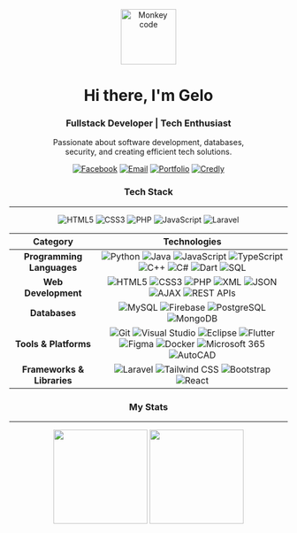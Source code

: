 <div align="center">
  <img src="https://media0.giphy.com/media/v1.Y2lkPTc5MGI3NjExNjNiejN5czR4b3B3dHlteTd3YmVtbnp1aHczd3JuZ2ZiYjMyeG55eiZlcD12MV9pbnRlcm5hbF9naWZfYnlfaWQmY3Q9Zw/g2jj9VAIBluIreVNsb/giphy.gif" width="100" alt="Monkey code" />

  <h1>Hi there, I'm Gelo</h1>
  <h3>Fullstack Developer | Tech Enthusiast</h3>

  <p>
    Passionate about software development, databases,<br>
    security, and creating efficient tech solutions.
  </p>

  [![Facebook](https://img.shields.io/badge/-Facebook-1877F2?style=flat&logo=facebook&logoColor=white)](https://facebook.com/angelo.m.morales.9)
  [![Email](https://img.shields.io/badge/-Email-D14836?style=flat&logo=gmail&logoColor=white)](mailto:morales.angelo2000@gmail.com)
  [![Portfolio](https://img.shields.io/badge/-Portfolio-24292F?style=flat&logo=vercel&logoColor=white)](https://therealangelo.github.io/portfolioAngelo/)
  [![Credly](https://img.shields.io/badge/-Credly-FF6B00?style=flat&logo=credly&logoColor=white)](https://www.credly.com/users/angelo-morales.dad44d28)



</div>

<div align="center">

### Tech Stack

---

![HTML5](https://img.shields.io/badge/-HTML5-E34F26?style=flat&logo=html5&logoColor=white)
![CSS3](https://img.shields.io/badge/-CSS3-1572B6?style=flat&logo=css3&logoColor=white)
![PHP](https://img.shields.io/badge/-PHP-777BB4?style=flat&logo=php&logoColor=white)
![JavaScript](https://img.shields.io/badge/-JavaScript-F7DF1E?style=flat&logo=javascript&logoColor=black)
![Laravel](https://img.shields.io/badge/-Laravel-FF2D20?style=flat&logo=laravel&logoColor=white)

| Category | Technologies |
| :--------: | :------------: |
| **Programming Languages** | ![Python](https://img.shields.io/badge/-Python-3776AB?style=flat&logo=python&logoColor=white) ![Java](https://img.shields.io/badge/-Java-007396?style=flat&logo=java&logoColor=white) ![JavaScript](https://img.shields.io/badge/-JavaScript-F7DF1E?style=flat&logo=javascript&logoColor=black) ![TypeScript](https://img.shields.io/badge/-TypeScript-3178C6?style=flat&logo=typescript&logoColor=white) ![C++](https://img.shields.io/badge/-C++-00599C?style=flat&logo=cplusplus&logoColor=white) ![C#](https://img.shields.io/badge/-C%23-239120?style=flat&logo=csharp&logoColor=white) ![Dart](https://img.shields.io/badge/-Dart-0175C2?style=flat&logo=dart&logoColor=white) ![SQL](https://img.shields.io/badge/-SQL-4479A1?style=flat&logo=postgresql&logoColor=white) |
| **Web Development** | ![HTML5](https://img.shields.io/badge/-HTML5-E34F26?style=flat&logo=html5&logoColor=white) ![CSS3](https://img.shields.io/badge/-CSS3-1572B6?style=flat&logo=css3&logoColor=white) ![PHP](https://img.shields.io/badge/-PHP-777BB4?style=flat&logo=php&logoColor=white) ![XML](https://img.shields.io/badge/-XML-0C54C2?style=flat&logo=xml&logoColor=white) ![JSON](https://img.shields.io/badge/-JSON-000000?style=flat&logo=json&logoColor=white) ![AJAX](https://img.shields.io/badge/-AJAX-4285F4?style=flat&logo=ajax&logoColor=white) ![REST APIs](https://img.shields.io/badge/-REST%20APIs-FF6C37?style=flat&logo=postman&logoColor=white) |
| **Databases** | ![MySQL](https://img.shields.io/badge/-MySQL-4479A1?style=flat&logo=mysql&logoColor=white) ![Firebase](https://img.shields.io/badge/-Firebase-FFCA28?style=flat&logo=firebase&logoColor=black) ![PostgreSQL](https://img.shields.io/badge/-PostgreSQL-336791?style=flat&logo=postgresql&logoColor=white) ![MongoDB](https://img.shields.io/badge/-MongoDB-47A248?style=flat&logo=mongodb&logoColor=white) |
| **Tools & Platforms** | ![Git](https://img.shields.io/badge/-Git-F05032?style=flat&logo=git&logoColor=white) ![Visual Studio](https://img.shields.io/badge/-Visual%20Studio-5C2D91?style=flat&logo=visualstudio&logoColor=white) ![Eclipse](https://img.shields.io/badge/-Eclipse-2C2255?style=flat&logo=eclipse&logoColor=white) ![Flutter](https://img.shields.io/badge/-Flutter-02569B?style=flat&logo=flutter&logoColor=white) ![Figma](https://img.shields.io/badge/-Figma-F24E1E?style=flat&logo=figma&logoColor=white) ![Docker](https://img.shields.io/badge/-Docker-2496ED?style=flat&logo=docker&logoColor=white) ![Microsoft 365](https://img.shields.io/badge/-Microsoft%20365-0078D4?style=flat&logo=microsoft-office&logoColor=white) ![AutoCAD](https://img.shields.io/badge/-AutoCAD-0696D7?style=flat&logo=autodesk&logoColor=white) |
| **Frameworks & Libraries** | ![Laravel](https://img.shields.io/badge/-Laravel-FF2D20?style=flat&logo=laravel&logoColor=white) ![Tailwind CSS](https://img.shields.io/badge/-Tailwind%20CSS-38B2AC?style=flat&logo=tailwind-css&logoColor=white) ![Bootstrap](https://img.shields.io/badge/-Bootstrap-7952B3?style=flat&logo=bootstrap&logoColor=white) ![React](https://img.shields.io/badge/-React-61DAFB?style=flat&logo=react&logoColor=black) |
</div>

<div align="center">

### My Stats

---

</div>

<div align="center">

  <img src="https://github-readme-stats.vercel.app/api?username=therealangelo&show_icons=true&theme=radical&count_private=true" height="170" />
  <img src="https://github-readme-streak-stats.herokuapp.com/?user=therealangelo&theme=radical" height="170" />
  


</div>



